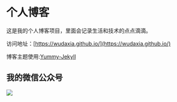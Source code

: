 # 个人博客

这是我的个人博客项目，里面会记录生活和技术的点点滴滴。


访问地址：[https://wudaxia.github.io/](https://wudaxia.github.io/)


博客主题使用:[Yummy-Jekyll](https://github.com/DONGChuan/Yummy-Jekyll)


## 我的微信公众号

![](http://www.ityouknow.com/assets/images/keeppuresmile_430.jpg)
